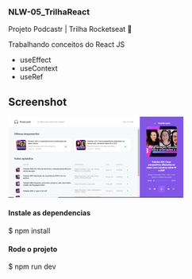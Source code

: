 ### NLW-05_TrilhaReact

Projeto Podcastr | Trilha Rocketseat :hugs: 


Trabalhando conceitos do React JS
  - useEffect 
  - useContext
  - useRef
  
 
 ## Screenshot
 <img width="70%" src="/public/screen.png">
 
#### Instale as dependencias
$ npm install

#### Rode o projeto
$ npm run dev
